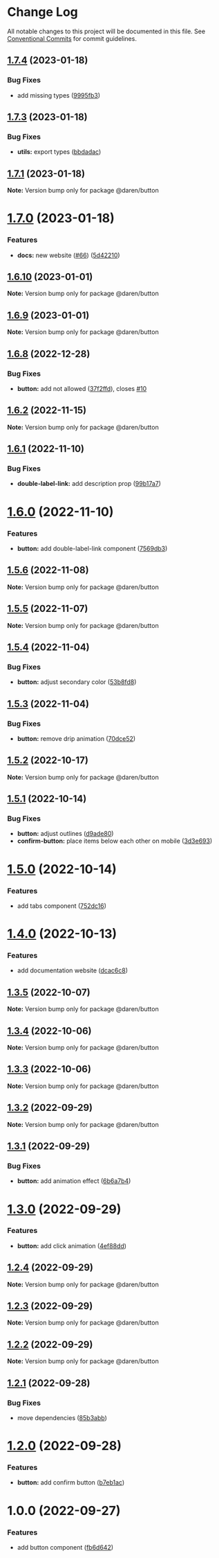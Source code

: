 # Change Log

All notable changes to this project will be documented in this file.
See [Conventional Commits](https://conventionalcommits.org) for commit guidelines.

## [1.7.4](https://github.com/darenmalfait/darenui/compare/@daren/button@1.7.3...@daren/button@1.7.4) (2023-01-18)


### Bug Fixes

* add missing types ([9995fb3](https://github.com/darenmalfait/darenui/commit/9995fb35e1e6a95a4b33be2ee140ec3fc7486b8d))





## [1.7.3](https://github.com/darenmalfait/darenui/compare/@daren/button@1.7.1...@daren/button@1.7.3) (2023-01-18)


### Bug Fixes

* **utils:** export types ([bbdadac](https://github.com/darenmalfait/darenui/commit/bbdadace754fa21cae5ed7e7fe4e249ab7143bc6))





## [1.7.1](https://github.com/darenmalfait/darenui/compare/@daren/button@1.7.0...@daren/button@1.7.1) (2023-01-18)

**Note:** Version bump only for package @daren/button





# [1.7.0](https://github.com/darenmalfait/darenui/compare/@daren/button@1.6.10...@daren/button@1.7.0) (2023-01-18)


### Features

* **docs:** new website ([#66](https://github.com/darenmalfait/darenui/issues/66)) ([5d42210](https://github.com/darenmalfait/darenui/commit/5d42210b72e68561a03b891fec5c255fbba5f274))





## [1.6.10](https://github.com/darenmalfait/darenui/compare/@daren/button@1.6.8...@daren/button@1.6.10) (2023-01-01)

**Note:** Version bump only for package @daren/button

## [1.6.9](https://github.com/darenmalfait/darenui/compare/@daren/button@1.6.8...@daren/button@1.6.9) (2023-01-01)

**Note:** Version bump only for package @daren/button

## [1.6.8](https://github.com/darenmalfait/darenui/compare/@daren/button@1.6.7...@daren/button@1.6.8) (2022-12-28)

### Bug Fixes

- **button:** add not allowed ([37f2ffd](https://github.com/darenmalfait/darenui/commit/37f2ffd601d6515e64b9f108dc1582fd68d34169)), closes [#10](https://github.com/darenmalfait/darenui/issues/10)

## [1.6.2](https://github.com/darenmalfait/darenui/compare/@daren/button@1.6.1...@daren/button@1.6.2) (2022-11-15)

**Note:** Version bump only for package @daren/button

## [1.6.1](https://github.com/darenmalfait/darenui/compare/@daren/button@1.6.0...@daren/button@1.6.1) (2022-11-10)

### Bug Fixes

- **double-label-link:** add description prop ([99b17a7](https://github.com/darenmalfait/darenui/commit/99b17a768115954f4576fcbb92e1ed819ddd778f))

# [1.6.0](https://github.com/darenmalfait/darenui/compare/@daren/button@1.5.6...@daren/button@1.6.0) (2022-11-10)

### Features

- **button:** add double-label-link component ([7569db3](https://github.com/darenmalfait/darenui/commit/7569db36480edce6182ef05efe2ed5e508428502))

## [1.5.6](https://github.com/darenmalfait/darenui/compare/@daren/button@1.5.5...@daren/button@1.5.6) (2022-11-08)

**Note:** Version bump only for package @daren/button

## [1.5.5](https://github.com/darenmalfait/darenui/compare/@daren/button@1.5.4...@daren/button@1.5.5) (2022-11-07)

**Note:** Version bump only for package @daren/button

## [1.5.4](https://github.com/darenmalfait/darenui/compare/@daren/button@1.5.3...@daren/button@1.5.4) (2022-11-04)

### Bug Fixes

- **button:** adjust secondary color ([53b8fd8](https://github.com/darenmalfait/darenui/commit/53b8fd8aad6608d14891bd17b496669c1b2ad709))

## [1.5.3](https://github.com/darenmalfait/darenui/compare/@daren/button@1.5.2...@daren/button@1.5.3) (2022-11-04)

### Bug Fixes

- **button:** remove drip animation ([70dce52](https://github.com/darenmalfait/darenui/commit/70dce52f69daaf957cbef8380c4797d066607d04))

## [1.5.2](https://github.com/darenmalfait/darenui/compare/@daren/button@1.5.1...@daren/button@1.5.2) (2022-10-17)

**Note:** Version bump only for package @daren/button

## [1.5.1](https://github.com/darenmalfait/darenui/compare/@daren/button@1.5.0...@daren/button@1.5.1) (2022-10-14)

### Bug Fixes

- **button:** adjust outlines ([d9ade80](https://github.com/darenmalfait/darenui/commit/d9ade80afeaffbd4f288f174c8b7dfbdf69eae6c))
- **confirm-button:** place items below each other on mobile ([3d3e693](https://github.com/darenmalfait/darenui/commit/3d3e69340a0f849819a754e5933f4bf73241230c))

# [1.5.0](https://github.com/darenmalfait/darenui/compare/@daren/button@1.4.0...@daren/button@1.5.0) (2022-10-14)

### Features

- add tabs component ([752dc16](https://github.com/darenmalfait/darenui/commit/752dc16448f0abe47af1c4f32459cf2ac741a40c))

# [1.4.0](https://github.com/darenmalfait/darenui/compare/@daren/button@1.3.5...@daren/button@1.4.0) (2022-10-13)

### Features

- add documentation website ([dcac6c8](https://github.com/darenmalfait/darenui/commit/dcac6c846bdb6febc3587ab6b3edb0dfdec5a63d))

## [1.3.5](https://github.com/darenmalfait/darenui/compare/@daren/button@1.3.4...@daren/button@1.3.5) (2022-10-07)

**Note:** Version bump only for package @daren/button

## [1.3.4](https://github.com/darenmalfait/darenui/compare/@daren/button@1.3.3...@daren/button@1.3.4) (2022-10-06)

**Note:** Version bump only for package @daren/button

## [1.3.3](https://github.com/darenmalfait/darenui/compare/@daren/button@1.3.2...@daren/button@1.3.3) (2022-10-06)

**Note:** Version bump only for package @daren/button

## [1.3.2](https://github.com/darenmalfait/darenui/compare/@daren/button@1.3.1...@daren/button@1.3.2) (2022-09-29)

**Note:** Version bump only for package @daren/button

## [1.3.1](https://github.com/darenmalfait/darenui/compare/@daren/button@1.3.0...@daren/button@1.3.1) (2022-09-29)

### Bug Fixes

- **button:** add animation effect ([6b6a7b4](https://github.com/darenmalfait/darenui/commit/6b6a7b404612e706f7daf722bc956fd32acaa5b8))

# [1.3.0](https://github.com/darenmalfait/darenui/compare/@daren/button@1.2.4...@daren/button@1.3.0) (2022-09-29)

### Features

- **button:** add click animation ([4ef88dd](https://github.com/darenmalfait/darenui/commit/4ef88dd88dbcf3411b3bfdd8250323b6e7338fb7))

## [1.2.4](https://github.com/darenmalfait/darenui/compare/@daren/button@1.2.3...@daren/button@1.2.4) (2022-09-29)

**Note:** Version bump only for package @daren/button

## [1.2.3](https://github.com/darenmalfait/darenui/compare/@daren/button@1.2.2...@daren/button@1.2.3) (2022-09-29)

**Note:** Version bump only for package @daren/button

## [1.2.2](https://github.com/darenmalfait/darenui/compare/@daren/button@1.2.1...@daren/button@1.2.2) (2022-09-29)

**Note:** Version bump only for package @daren/button

## [1.2.1](https://github.com/darenmalfait/darenui/compare/@daren/button@1.2.0...@daren/button@1.2.1) (2022-09-28)

### Bug Fixes

- move dependencies ([85b3abb](https://github.com/darenmalfait/darenui/commit/85b3abb27728b5cbd404e23a8f4e6b5f5d538a58))

# [1.2.0](https://github.com/darenmalfait/darenui/compare/@daren/button@1.0.0...@daren/button@1.2.0) (2022-09-28)

### Features

- **button:** add confirm button ([b7eb1ac](https://github.com/darenmalfait/darenui/commit/b7eb1ac4710315aa08d6adee9c19d7a7a70ba247))

# 1.0.0 (2022-09-27)

### Features

- add button component ([fb6d642](https://github.com/darenmalfait/darenui/commit/fb6d642b4a316f04f6c645d32929152f5370ed38))
